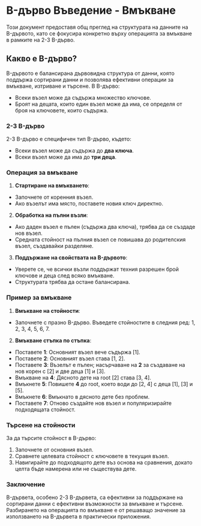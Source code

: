 # B-дърво Въведение - Вмъкване

Този документ предоставя общ преглед на структурата на данните на B-дървото, като се фокусира конкретно върху операцията за вмъкване в рамките на 2-3 B-дърво.

## Какво е B-дърво?

B-дървото е балансирана дървовидна структура от данни, която поддържа сортирани данни и позволява ефективни операции за вмъкване, изтриване и търсене. В B-дърво:

- Всеки възел може да съдържа множество ключове.
- Броят на децата, които един възел може да има, се определя от броя на ключовете, които съдържа.

### 2-3 B-дърво

2-3 B-дърво е специфичен тип B-дърво, където:

- Всеки възел може да съдържа до **два ключа**.
- Всеки възел може да има до **три деца**.

### Операция за вмъкване

1. **Стартиране на вмъкването**:
 - Започнете от коренния възел.
 - Ако възелът има място, поставете новия ключ директно.

2. **Обработка на пълни възли**:
 - Ако даден възел е пълен (съдържа два ключа), трябва да се създаде нов възел.
 - Средната стойност на пълния възел се повишава до родителския възел, създавайки разделяне.

3. **Поддържане на свойствата на B-дървото**:
 - Уверете се, че всички възли поддържат техния разрешен брой ключове и деца след всяко вмъкване.
 - Структурата трябва да остане балансирана.

### Пример за вмъкване

1. **Вмъкване на стойности**:
 - Започнете с празно B-дърво. Въведете стойностите в следния ред: 1, 2, 3, 4, 5, 6, 7.

2. **Вмъкване стъпка по стъпка**:
 - Поставете **1**: Основният възел вече съдържа [1].
 - Поставете **2**: Основният възел става [1, 2].
 - Поставете **3**: Възелът е пълен; насърчаване на **2** за създаване на нов корен с [2] и две деца [1] и [3].
 - Вмъкване на **4**: Дясното дете на root [2] става [3, 4].
 - Вмъкнете **5**: Повишете **4** до root, което води до [2, 4] с деца [1], [3] и [5].
 - Вмъкнете **6**: Вмъкнато в дясното дете без проблем.
 - Поставете **7**: Отново създайте нов възел и популяризирайте подходящата стойност.

### Търсене на стойности

За да търсите стойност в B-дърво:

1. Започнете от основния възел.
2. Сравнете целевата стойност с ключовете в текущия възел.
3. Навигирайте до подходящото дете въз основа на сравнения, докато целта бъде намерена или не съществува дете.

### Заключение

B-дървета, особено 2-3 B-дървета, са ефективни за поддържане на сортирани данни с ефективни възможности за вмъкване и търсене. Разбирането на операцията по вмъкване е от решаващо значение за използването на B-дървета в практически приложения.
